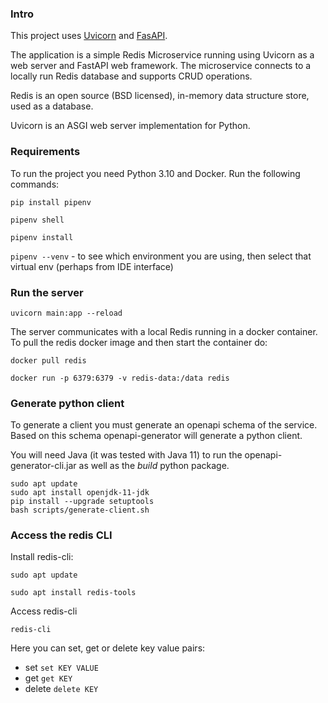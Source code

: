 ### Intro

This project uses [Uvicorn](https://www.uvicorn.org/) and [FasAPI](https://fastapi.tiangolo.com/).

The application is a simple Redis Microservice running using Uvicorn as a web server and FastAPI web framework.
The microservice connects to a locally run Redis database and supports CRUD operations.

Redis is an open source (BSD licensed), in-memory data structure store, used as a database.

Uvicorn is an ASGI web server implementation for Python.

### Requirements
To run the project you need Python 3.10 and Docker.
Run the following commands:

`pip install pipenv`

`pipenv shell`

`pipenv install`

`pipenv --venv` - to see which environment you are using, then select that virtual env (perhaps from IDE interface)

### Run the server

`uvicorn main:app --reload`

The server communicates with a local Redis running in a docker container. To pull the redis docker image and then start the container do:

`docker pull redis`

`docker run -p 6379:6379 -v redis-data:/data redis`

### Generate python client

To generate a client you must generate an openapi schema of the service. Based on this schema
openapi-generator will generate a python client.

You will need Java (it was tested with Java 11) to run the openapi-generator-cli.jar as well as the _build_ python package.
```commandline
sudo apt update
sudo apt install openjdk-11-jdk
pip install --upgrade setuptools
bash scripts/generate-client.sh
```

### Access the redis CLI 
Install redis-cli:

`sudo apt update`

`sudo apt install redis-tools`

Access redis-cli

`redis-cli`

Here you can set, get or delete key value pairs:
- set `set KEY VALUE`
- get `get KEY`
- delete `delete KEY`
